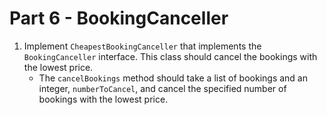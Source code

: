# Part 6 - BookingCanceller


1. Implement `CheapestBookingCanceller` that implements the `BookingCanceller` interface. This class should cancel the bookings with the lowest price.
   - The `cancelBookings` method should take a list of bookings and an integer, `numberToCancel`, and cancel the specified number of bookings with the lowest price.
